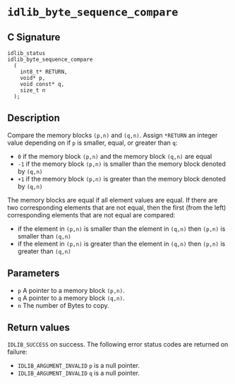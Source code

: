 # `idlib_byte_sequence_compare`

## C Signature
```
idlib_status
idlib_byte_sequence_compare
  (
    int8_t* RETURN,
    void* p,
    void const* q,
    size_t n
  );
```

## Description
Compare the memory blocks `(p,n)` and `(q,n)`.
Assign `*RETURN` an integer value depending on if `p` is smaller, equal, or greater than `q`:
- `0`  if the memory block `(p,n)` and the memory block `(q,n)` are equal
- `-1` if the memory block `(p,n)` is smaller than the memory block denoted by `(q,n)`
- `+1` if the memory block `(p,n)` is greater than the memory block denoted by `(q,n)`

The memory blocks are equal if all element values are equal.
If there are two corresponding elements that are not equal, then the first (from the left) corresponding elements that are not equal are compared:
- if the element in `(p,n)` is smaller than the element in `(q,n)` then `(p,n)` is smaller than `(q,n)`
- if the element in `(p,n)` is greater than the element in `(q,n)` then `(p,n)` is greater than `(q,n)`

## Parameters
- `p` A pointer to a memory block `(p,n)`.
- `q` A pointer to a memory block `(q,n)`.
- `n` The number of Bytes to copy.

## Return values
`IDLIB_SUCCESS` on success.
The following error status codes are returned on failure:
- `IDLIB_ARGUMENT_INVALID` `p` is a null pointer.
- `IDLIB_ARGUMENT_INVALID` `q` is a null pointer.